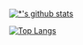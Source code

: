 [![*'s github stats](https://github-readme-stats.vercel.app/api?username=joobert22&show_icons=true&theme=radical)](https://github.com/joobert22)

[![Top Langs](https://github-readme-stats.vercel.app/api/top-langs/?username=joobert22&show_icons=true&theme=radical)](https://github.com/joobert22/github-readme-stats)
